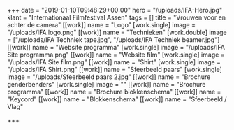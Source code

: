 +++
date = "2019-01-10T09:48:29+00:00"
hero = "/uploads/IFA-Hero.jpg"
klant = "Internationaal Filmfestival Assen"
tags = []
title = "Vrouwen voor en achter de camera"
[[work]]
name = "Logo"
[work.single]
image = "/uploads/IFA logo.png"
[[work]]
name = "Technieken"
[work.double]
image = ["/uploads/IFA Techniek tape.jpg", "/uploads/IFA Techniek beamer.jpg"]
[[work]]
name = "Website programma"
[work.single]
image = "/uploads/IFA Site programma.png"
[[work]]
name = "Website film"
[work.single]
image = "/uploads/IFA Site film.png"
[[work]]
name = "Shirt"
[work.single]
image = "/uploads/IFA Shirt.png"
[[work]]
name = "Sfeerbeeld paars"
[work.single]
image = "/uploads/Sfeerbeeld paars 2.jpg"
[[work]]
name = "Brochure genderbenders"
[work.single]
image = ""
[[work]]
name = "Brochure programma"
[[work]]
name = "Brochure blokkenschema"
[[work]]
name = "Keycord"
[[work]]
name = "Blokkenschema"
[[work]]
name = "Sfeerbeeld / Vlag"

+++
